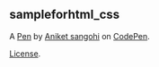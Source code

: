 sampleforhtml_css
-----------------


A [Pen](https://codepen.io/el-do-rado/pen/NWNxKGL) by [Aniket sangohi](https://codepen.io/el-do-rado) on [CodePen](https://codepen.io).

[License](https://codepen.io/el-do-rado/pen/NWNxKGL/license).